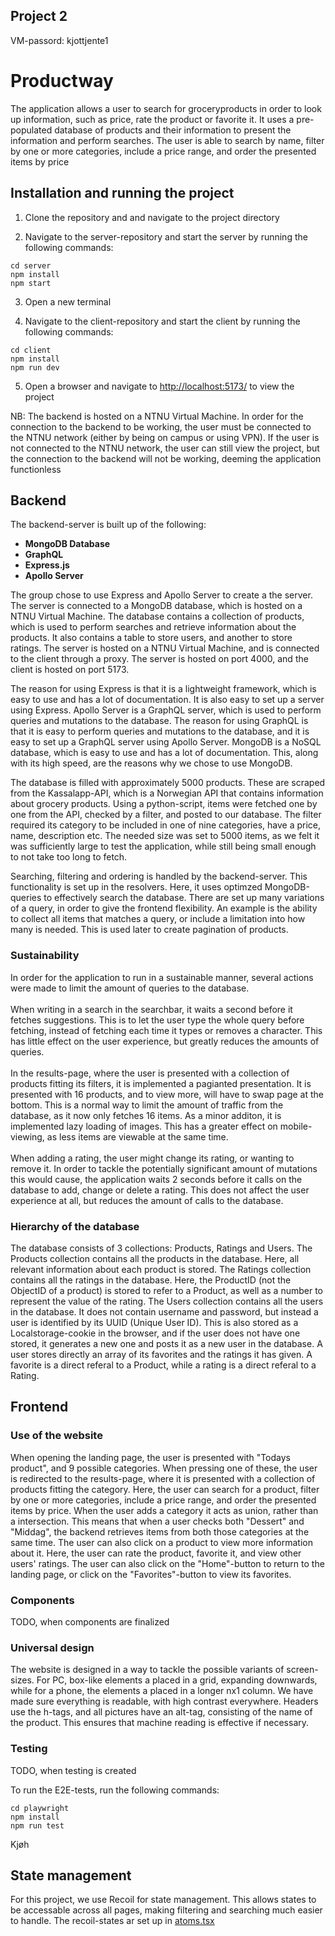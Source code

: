 ## Project 2

VM-passord: kjottjente1

# Productway
The application allows a user to search for groceryproducts in order to look up information, such as price, rate the product or favorite it. It uses a pre-populated database of products and their information to present the information and perform searches. The user is able to search by name, filter by one or more categories, include a price range, and order the presented items by price


## Installation and running the project

1. Clone the repository and and navigate to the project directory

2. Navigate to the server-repository and start the server by running the following commands:
```
cd server
npm install
npm start
```
3. Open a new terminal

4. Navigate to the client-repository and start the client by running the following commands:
```
cd client
npm install
npm run dev
```
5. Open a browser and navigate to [http://localhost:5173/](http://localhost:5173/) to view the project

NB: The backend is hosted on a NTNU Virtual Machine. In order for the connection to the backend to be working, the user must be connected to the NTNU network (either by being on campus or using VPN). If the user is not connected to the NTNU network, the user can still view the project, but the connection to the backend will not be working, deeming the application functionless

## Backend
The backend-server is built up of the following:
- **MongoDB Database**
- **GraphQL**
- **Express.js**
- **Apollo Server**

The group chose to use Express and Apollo Server to create a the server. The server is connected to a MongoDB database, which is hosted on a NTNU Virtual Machine. The database contains a collection of products, which is used to perform searches and retrieve information about the products. It also contains a table to store users, and another to store ratings. The server is hosted on a NTNU Virtual Machine, and is connected to the client through a proxy. The server is hosted on port 4000, and the client is hosted on port 5173.

The reason for using Express is that it is a lightweight framework, which is easy to use and has a lot of documentation. It is also easy to set up a server using Express. Apollo Server is a GraphQL server, which is used to perform queries and mutations to the database. The reason for using GraphQL is that it is easy to perform queries and mutations to the database, and it is easy to set up a GraphQL server using Apollo Server. MongoDB is a NoSQL database, which is easy to use and has a lot of documentation. This, along with its high speed, are the reasons why we chose to use MongoDB.

The database is filled with approximately 5000 products. These are scraped from the Kassalapp-API, which is a Norwegian API that contains information about grocery products. Using a python-script, items were fetched one by one from the API, checked by a filter, and posted to our database. The filter required its category to be included in one of nine categories, have a price, name, description etc. The needed size was set to 5000 items, as we felt it was sufficiently large to test the application, while still being small enough to not take too long to fetch.

Searching, filtering and ordering is handled by the backend-server. This functionality is set up in the resolvers. Here, it uses optimzed MongoDB-queries to effectively search the database. There are set up many variations of a query, in order to give the frontend flexibility. An example is the ability to collect all items that matches a query, or include a limitation into how many is needed. This is used later to create pagination of products.

### Sustainability

In order for the application to run in a sustainable manner, several actions were made to limit the amount of queries to the database. 
<br><br>
When writing in a search in the searchbar, it waits a second before it fetches suggestions. This is to let the user type the whole query before fetching, instead of fetching each time it types or removes a character. This has little effect on the user experience, but greatly reduces the amounts of queries. <br><br>
In the results-page, where the user is presented with a collection of products fitting its filters, it is implemented a pagianted presentation. It is presented with 16 products, and to view more, will have to swap page at the bottom. This is a normal way to limit the amount of traffic from the database, as it now only fetches 16 items. As a minor additon, it is implemented lazy loading of images. This has a greater effect on mobile-viewing, as less items are viewable at the same time.
<br><br>
When adding a rating, the user might change its rating, or wanting to remove it. In order to tackle the potentially significant amount of mutations this would cause, the application waits 2 seconds before it calls on the database to add, change or delete a rating. This does not affect the user experience at all, but reduces the amount of calls to the database.

### Hierarchy of the database

The database consists of 3 collections: Products, Ratings and Users. The Products collection contains all the products in the database. Here, all relevant information about each product is stored. The Ratings collection contains all the ratings in the database. Here, the ProductID (not the ObjectID of a product) is stored to refer to a Product, as well as a number to represent the value of the rating. The Users collection contains all the users in the database. It does not contain username and password, but instead a user is identified by its UUID (Unique User ID). This is also stored as a Localstorage-cookie in the browser, and if the user does not have one stored, it generates a new one and posts it as a new user in the database. A user stores directly an array of its favorites and the ratings it has given. A favorite is a direct referal to a Product, while a rating is a direct referal to a Rating.


## Frontend

### Use of the website

When opening the landing page, the user is presented with "Todays product", and 9 possible categories. When pressing one of these, the user is redirected to the results-page, where it is presented with a collection of products fitting the category. Here, the user can search for a product, filter by one or more categories, include a price range, and order the presented items by price. When the user adds a category it acts as union, rather than a intersection. This means that when a user checks both "Dessert" and "Middag", the backend retrieves items from both those categories at the same time. The user can also click on a product to view more information about it. Here, the user can rate the product, favorite it, and view other users' ratings. The user can also click on the "Home"-button to return to the landing page, or click on the "Favorites"-button to view its favorites.

### Components

TODO, when components are finalized


### Universal design
The website is designed in a way to tackle the possible variants of screen-sizes. For PC, box-like elements a placed in a grid, expanding downwards, while for a phone, the elements a placed in a longer nx1 column. We have made sure everything is readable, with high contrast everywhere. Headers use the h-tags, and all pictures have an alt-tag, consisting of the name of the product. This ensures that machine reading is effective if necessary.


### Testing
TODO, when testing is created

To run the E2E-tests, run the following commands:
```
cd playwright
npm install
npm run test
```
Kjøh


## State management

For this project, we use Recoil for state management. This allows states to be accessable across all pages, making filtering and searching much easier to handle. The recoil-states ar set up in [atoms.tsx](client/src/store/atoms.tsx)